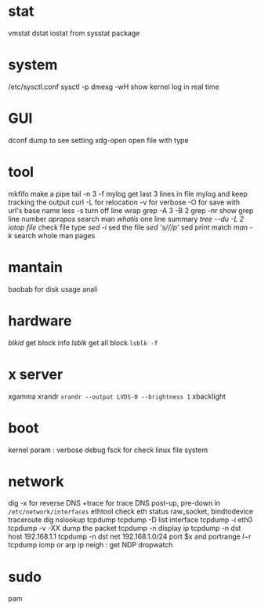 # stat
vmstat
dstat
iostat      from sysstat package

# system
/etc/sysctl.conf
sysctl -p
dmesg -wH           show kernel log in real time

# GUI
dconf dump to see setting
xdg-open        open file with type

# tool
mkfifo          make a pipe
tail -n 3 -f mylog      get last 3 lines in file mylog and keep tracking the output
curl -L for relocation -v for verbose -O for save with url's base name
less -s turn off line wrap
grep -A 3 -B 2
grep -nr        show grep line number
*apropos*       search man
*whatis*        one line summary
*tree --du -L 2*
*iotop*
*file*          check file type
*sed -i*        sed the file
*sed 's///p'*   sed print match
*man -k*        search whole man pages

# mantain
baobab          for disk usage anali

# hardware
*blkid* get block info
*lsblk* get all block
	`lsblk -f`

# x server
xgamma
xrandr `xrandr --output LVDS-0 --brightness 1`
xbacklight

# boot
kernel param : verbose debug
fsck for check linux file system

# network
dig -x      for reverse DNS +trace for trace DNS
post-up, pre-down in `/etc/network/interfaces`
ethtool check eth status
raw_socket, bindtodevice
traceroute
dig
nslookup
tcpdump
    tcpdump -D list interface 
    tcpdump -i eth0
    tcpdump -v -XX dump the packet
    tcpdump -n display ip
    tcpdump -n dst host 192.168.1.1
    tcpdump -n dst net 192.168.1.0/24
        port $x and portrange $l-$r
    tcpdump icmp or arp
ip neigh : get NDP 
dropwatch

# sudo
pam

